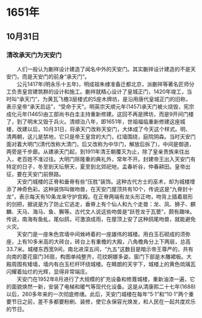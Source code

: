 # 1651年
## 10月31日
### 清改承天门为天安门
　　人们一般认为蒯祥设计建造了闻名中外的天安门。其实蒯祥设计建造的不是天安门，而是天安门的前身“承天门”。<br>　　公元1417年(明永乐十五年)，明成祖朱棣准备迁都北京，派蒯祥等著名匠师分工负责皇宫建筑群的设计和施工。蒯祥就精心设计了皇城正门，1420年竣工，当时叫“承天门”，为黄瓦飞檐3层楼式的5座木牌坊，是沿用唐代皇城正门的旧称，表示皇帝“承天启运”，“受命于天”。明英宗天顺元年(1457)承天门被火烧毁，宪宗成化元年(1465)由工部尚书白圭主持重新修建。这回不再是牌坊，而是9开间门楼了，到了明末又毁于兵火。清顺治八年，即1651年，世祖福临重新修建这座城楼，改建以后，10月31日，将承天门改称天安门，大体成了今天这个样式。明、清两朝，这儿是禁地，它只是帝王皇宫的大门，红墙围绕，庭院阴森。当时天安门面对着大明门(清代改称大清门，后又改称为中华门，解放后拆了)，中间是御道，两旁是千步廊。从建承天门起，到1911年清王朝覆灭为止，除了皇亲贵族来往出入，老百姓不准过往。大明门除隆重的典礼外，常年不开。封建帝王出入天安门有特定的日子，冬至到天坛祭天，夏至到北郊祀地，孟春祈谷，仲春耕田。皇帝出征，要在天安门前祭路。<br>　　天安门城楼的正脊和垂脊有些“压胜”装饰。这种古代方士的巫术，却为城楼增添了神奇色彩。这种装饰叫做吻兽，在天安门屋顶共有10个，传说这是“九脊封十龙”，表示每天有10条龙来守护宫殿。在正脊两端有龙头形正吻，吻背上插着扇形的剑把，据说是为了防止它逃走，垂脊上有个仙人和九个走兽：龙、凤、狮子、麒麟、天马、海马、鱼、獬等。古代文人说这些吻兽是“跃苍龙于瓦甍”，颇有趣味。传说，南海有鱼虬，尾似鸱，可激浪成雨，在屋顶上安了这种鸱尾吻兽，就能避免火灾。<br>　　天安门是一座朱色宫墙中间耸峙着的一座雄伟的城楼。用白玉石砌成的须弥座，上有10多米高的大砖台，砖台上有重檐的大殿，八角檐角分上下两层，总高33.7米。城楼东西宽9间，南北进深五间，“九五”这数目是暗示帝王尊严的，共有向南的菱花窗门36扇，构图单纯整齐，花纹婀娜多姿。窗门下部是木雕裙板。大殿周围有矮墙，墙内有白玉栏杆环绕城楼。在睛朗的天宇下，城楼上的黄色琉璃瓦闪耀着灿烂的光辉，显得非常端庄。<br>　　天安门在1952年8月进行了大规模的扩充设备和修葺城楼，重新油漆一遍，它的面貌焕然一新，安装了电梯和暖气等现代化设备。这是从清康熙二十七年(1688)以后，260多年来的一次彻底修缮。此后，天安门城楼在每年“5·1”和“10·1”两个重要节日之前，差不多都要粉刷、装修，使它永保容光焕发，和人民在一起共度欢乐的节日。
<comment/>